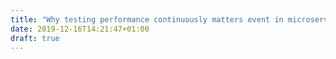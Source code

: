 ```yaml
---
title: "Why testing performance continuously matters event in microservices world"
date: 2019-12-16T14:21:47+01:00
draft: true
---
```


